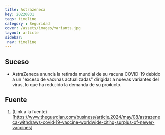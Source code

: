 ```yaml
---
title: Astrazeneca
key: 20220831
tags: timeline
category : Seguridad
cover: /assets/images/variants.jpg
layout: article
sidebar:
 nav: timeline
---
```


## Suceso
- AstraZeneca anuncia la retirada mundial de su vacuna COVID-19 debido a un "exceso de vacunas actualizadas" dirigidas a nuevas variantes del virus, lo que ha reducido la demanda de su producto.
## Fuente
1. (Link a la fuente)[https://www.theguardian.com/business/article/2024/may/08/astrazeneca-withdraws-covid-19-vaccine-worldwide-citing-surplus-of-newer-vaccines]